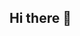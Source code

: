 ## Hi there 👋

<!--
**JustinDCalderon/JustinDCalderon** is a ✨ _special_ ✨ repository because its `README.md` (this file) appears on your GitHub profile.

- 🔭 I’m currently working on finishing up my studies at TripleTen Academy
- 🌱 I’m currently learning the basics of Power BI
- 👯 I’m looking to collaborate on anything that would prepare me for a job in this space
- 🤔 I’m looking for help with networking with recruiters 
- 💬 Ask me about anything! I'm extremely friendly and always happy to converse with new people
- 📫 How to reach me: Email (listed on profie), I'm also extremely active on Instagram @wrx_vb (Huge car enthusiast) 
- ⚡ Fun fact: I'm extremly proficent in Adobe Photoshop, Lightroom, and Final Cut. I also am very passionate about motorsports and working on my own car.

